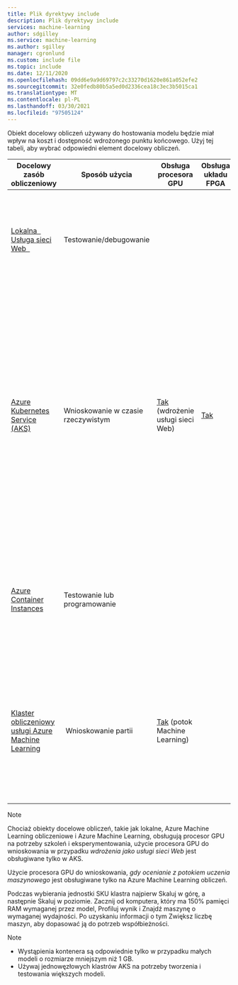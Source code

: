 ```yaml
---
title: Plik dyrektywy include
description: Plik dyrektywy include
services: machine-learning
author: sdgilley
ms.service: machine-learning
ms.author: sgilley
manager: cgronlund
ms.custom: include file
ms.topic: include
ms.date: 12/11/2020
ms.openlocfilehash: 09dd6e9a9d69797c2c33270d1620e861a052efe2
ms.sourcegitcommit: 32e0fedb80b5a5ed0d2336cea18c3ec3b5015ca1
ms.translationtype: MT
ms.contentlocale: pl-PL
ms.lasthandoff: 03/30/2021
ms.locfileid: "97505124"
---
```

Obiekt docelowy obliczeń używany do hostowania modelu będzie miał wpływ na koszt i dostępność wdrożonego punktu końcowego. Użyj tej tabeli, aby wybrać odpowiedni element docelowy obliczeń.

| Docelowy zasób obliczeniowy | Sposób użycia | Obsługa procesora GPU | Obsługa układu FPGA | Opis |
| ----- | ----- | ----- | ----- | ----- |
| [Lokalna &nbsp; Usługa sieci Web &nbsp;](../articles/machine-learning/how-to-deploy-local-container-notebook-vm.md) | Testowanie/debugowanie | &nbsp; | &nbsp; | Służy do ograniczonego testowania i rozwiązywania problemów. Przyspieszenie sprzętowe zależy od użycia bibliotek w systemie lokalnym.
| [Azure Kubernetes Service (AKS)](../articles/machine-learning/how-to-deploy-azure-kubernetes-service.md) | Wnioskowanie w czasie rzeczywistym |  [Tak](../articles/machine-learning/how-to-deploy-inferencing-gpus.md) (wdrożenie usługi sieci Web) | [Tak](../articles/machine-learning/how-to-deploy-fpga-web-service.md)   |Używany w przypadku wdrożeń produkcyjnych o dużej skali. Zapewnia krótki czas odpowiedzi i automatyczne skalowanie wdrożonej usługi. Skalowanie automatyczne klastra nie jest obsługiwane za pomocą zestawu SDK Azure Machine Learning. Aby zmienić węzły w klastrze AKS, użyj interfejsu użytkownika klastra AKS w Azure Portal. <br/><br/> Obsługiwane przez projektanta. |
| [Azure Container Instances](../articles/machine-learning/how-to-deploy-azure-container-instance.md) | Testowanie lub programowanie | &nbsp;  | &nbsp; | Używany w przypadku obciążeń opartych na PROCESORAch o niskiej skali, które wymagają mniej niż 48 GB pamięci RAM. <br/><br/> Obsługiwane przez projektanta. |
| [Klaster obliczeniowy usługi Azure Machine Learning](../articles/machine-learning/tutorial-pipeline-batch-scoring-classification.md) | &nbsp;Wnioskowanie partii | [Tak](../articles/machine-learning/tutorial-pipeline-batch-scoring-classification.md) (potok Machine Learning) | &nbsp;  | Uruchom ocenianie wsadowe w przypadku obliczeń bezserwerowych. Obsługuje maszyny wirtualne o normalnym i niskim priorytecie. Brak obsługi wnioskowania o czasie rzeczywistym.|

> [!NOTE]
> Chociaż obiekty docelowe obliczeń, takie jak lokalne, Azure Machine Learning obliczeniowe i Azure Machine Learning, obsługują procesor GPU na potrzeby szkoleń i eksperymentowania, użycie procesora GPU do wnioskowania w przypadku _wdrożenia jako usługi sieci Web_ jest obsługiwane tylko w AKS.
>
> Użycie procesora GPU do wnioskowania, _gdy ocenianie z potokiem uczenia maszynowego_ jest obsługiwane tylko na Azure Machine Learning obliczeń.
> 
> Podczas wybierania jednostki SKU klastra najpierw Skaluj w górę, a następnie Skaluj w poziomie. Zacznij od komputera, który ma 150% pamięci RAM wymaganej przez model, Profiluj wynik i Znajdź maszynę o wymaganej wydajności. Po uzyskaniu informacji o tym Zwiększ liczbę maszyn, aby dopasować ją do potrzeb współbieżności.

> [!NOTE]
> * Wystąpienia kontenera są odpowiednie tylko w przypadku małych modeli o rozmiarze mniejszym niż 1 GB.
> * Używaj jednowęzłowych klastrów AKS na potrzeby tworzenia i testowania większych modeli.